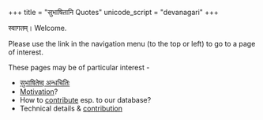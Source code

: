 +++
title = "सुभाषितानि Quotes"
unicode_script = "devanagari"
+++

स्वागतम्। Welcome. 

Please use the link in the navigation menu (to the top or left) to go to a page of interest.  

These pages may be of particular interest - 

- [सुभाषितेष्व् अन्धचितिः](/saMskRtam/padyam/random)
- [Motivation](/motivation)?
- How to [contribute](/contribution) esp. to our database?
- Technical details & [contribution](/technical-details) 
